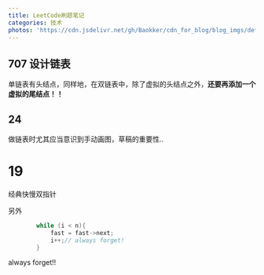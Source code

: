 ```yaml
---
title: LeetCode刷题笔记
categories: 技术
photos: 'https://cdn.jsdelivr.net/gh/Baokker/cdn_for_blog/blog_imgs/defaultImages.jpg'
---
```




## 707 设计链表

单链表有头结点，同样地，在双链表中，除了虚拟的头结点之外，**还要再添加一个虚拟的尾结点！！**



## 24

做链表时尤其应当意识到手动画图，草稿的重要性..



# 19

经典快慢双指针

另外

```cpp
        while (i < n){
            fast = fast->next;
            i++;// always forget!
        }
```

always forget!!
